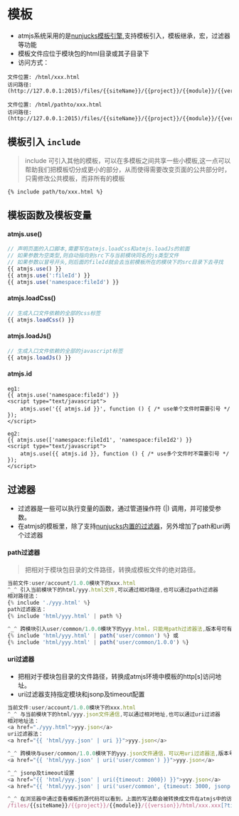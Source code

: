 # 模板
* atmjs系统采用的是[nunjucks模板引擎](http://mozilla.github.io/nunjucks/),支持模板引入，模板继承，宏，过滤器等功能
* 模板文件应位于模块包的html目录或其子目录下
* 访问方式：

 ```
 文件位置: /html/xxx.html
 访问路径: (http://127.0.0.1:2015)/files/{{siteName}}/{{project}}/{{module}}/{{version}}/html/xxx.html

 文件位置: /html/pathto/xxx.html
 访问路径: (http://127.0.0.1:2015)/files/{{siteName}}/{{project}}/{{module}}/{{version}}/html/pathto/xxx.html
 ```

## 模板引入 `include`

>include 可引入其他的模板，可以在多模板之间共享一些小模板,这一点可以帮助我们把模板切分成更小的部分，从而使得需要改变页面的公共部分时，只需修改公共模板，而非所有的模板

```
{% include path/to/xxx.html %}
```

## 模板函数及模板变量
#### atmjs.use()
```js
// 声明页面的入口脚本,需要写在atmjs.loadCss和atmjs.loadJs的前面
// 如果参数为空类型,则自动指向到src下与当前模块同名的js类型文件
// 如果参数以冒号开头,则后面的fileId就会去当前模板所在的模块下的src目录下去寻找
{{ atmjs.use() }}
{{ atmjs.use(':fileId') }}
{{ atmjs.use('namespace:fileId') }}
```


#### atmjs.loadCss()

```js
// 生成入口文件依赖的全部的css标签
{{ atmjs.loadCss() }}
```

#### atmjs.loadJs()

```js
// 生成入口文件依赖的全部的javascript标签
{{ atmjs.loadJs() }}
```

#### atmjs.id
```
eg1:
{{ atmjs.use('namespace:fileId') }}
<script type="text/javascript">
    atmjs.use('{{ atmjs.id }}', function () { /* use单个文件时需要引号 */ });
</script>

eg2:
{{ atmjs.use(['namespace:fileId1', 'namespace:fileId2') }}
<script type="text/javascript">
    atmjs.use({{ atmjs.id }}, function () { /* use多个文件时不需要引号 */ });
</script>
```

## 过滤器
* 过滤器是一些可以执行变量的函数，通过管道操作符 (|) 调用，并可接受参数。
* 在atmjs的模板里，除了支持[nunjucks内置的过滤器](http://mozilla.github.io/nunjucks/cn/templating.html#builtin-filters)，另外增加了path和uri两个过滤器

#### path过滤器
>把相对于模块包目录的文件路径，转换成模板文件的绝对路径。

```js
当前文件:user/account/1.0.0模块下的xxx.html
^_^ 引入当前模块下的html/yyy.html文件,可以通过相对路径,也可以通过path过滤器
相对路径法：
{% include './yyy.html' %}
path过滤器法：
{% include 'html/yyy.html' | path %}

^_^ 跨模块引入user/common/1.0.0模块下的yyy.html，只能用path过滤器法,版本号可有可无:
{% include 'html/yyy.html' | path('user/common') %} 或
{% include 'html/yyy.html' | path('user/common/1.0.0') %}
```

#### uri过滤器
* 把相对于模块包目录的文件路径，转换成atmjs环境中模板的http[s]访问地址。
* uri过滤器支持指定模块和jsonp及timeout配置

```js
当前文件:user/account/1.0.0模块下的xxx.html
^_^ 与当前模块下的html/yyy.json文件通信,可以通过相对地址,也可以通过uri过滤器
相对地址法：
<a href="./yyy.html">yyy.json</a>
uri过滤器法：
<a href="{{ 'html/yyy.json' | uri }}">yyy.json</a>

^_^ 跨模块与user/common/1.0.0模块下的yyy.json文件通信，可以用uri过滤器法,版本号可有可无:
<a href="{{ 'html/yyy.json' | uri('user/common') }}">yyy.json</a>

^_^ jsonp及timeout设置
<a href="{{ 'html/yyy.json' | uri({timeout: 2000}) }}">yyy.json</a>
<a href="{{ 'html/yyy.json' | uri('user/common', {timeout: 3000, jsonp: true, otherQuery: 'xxx'}) }}">yyy.json</a>

^_^ 在浏览器中通过查看模板的源代码可以看到，上面的写法都会被转换成文件在atmjs中的访问路径，格式如下:
/files/{{siteName}}/{{project}}/{{module}}/{{version}}/html/xxx.xxx[?timeout=xxx[&callback=xxx][&other=xxx]]

```
